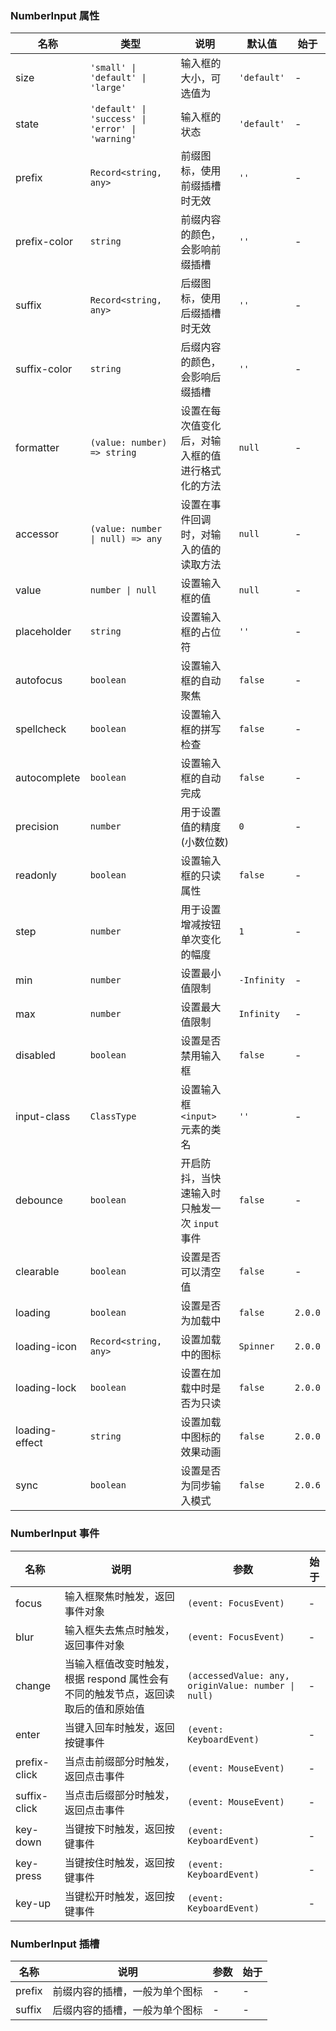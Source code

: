 ### NumberInput 属性

| 名称           | 类型                                             | 说明                                             | 默认值      | 始于    |
| -------------- | ------------------------------------------------ | ------------------------------------------------ | ----------- | ------- |
| size           | `'small' \| 'default' \| 'large'`                | 输入框的大小，可选值为                           | `'default'` | -       |
| state          | `'default' \| 'success' \| 'error' \| 'warning'` | 输入框的状态                                     | `'default'` | -       |
| prefix         | `Record<string, any>`                            | 前缀图标，使用前缀插槽时无效                     | `''`        | -       |
| prefix-color   | `string`                                         | 前缀内容的颜色，会影响前缀插槽                   | `''`        | -       |
| suffix         | `Record<string, any>`                            | 后缀图标，使用后缀插槽时无效                     | `''`        | -       |
| suffix-color   | `string`                                         | 后缀内容的颜色，会影响后缀插槽                   | `''`        | -       |
| formatter      | `(value: number) => string`                      | 设置在每次值变化后，对输入框的值进行格式化的方法 | `null`      | -       |
| accessor       | `(value: number \| null) => any`                 | 设置在事件回调时，对输入的值的读取方法           | `null`      | -       |
| value          | `number \| null`                                 | 设置输入框的值                                   | `null`      | -       |
| placeholder    | `string`                                         | 设置输入框的占位符                               | `''`        | -       |
| autofocus      | `boolean`                                        | 设置输入框的自动聚焦                             | `false`     | -       |
| spellcheck     | `boolean`                                        | 设置输入框的拼写检查                             | `false`     | -       |
| autocomplete   | `boolean`                                        | 设置输入框的自动完成                             | `false`     | -       |
| precision      | `number`                                         | 用于设置值的精度 (小数位数)                      | `0`         | -       |
| readonly       | `boolean`                                        | 设置输入框的只读属性                             | `false`     | -       |
| step           | `number`                                         | 用于设置增减按钮单次变化的幅度                   | `1`         | -       |
| min            | `number`                                         | 设置最小值限制                                   | `-Infinity` | -       |
| max            | `number`                                         | 设置最大值限制                                   | `Infinity`  | -       |
| disabled       | `boolean`                                        | 设置是否禁用输入框                               | `false`     | -       |
| input-class    | `ClassType`                                      | 设置输入框 `<input>` 元素的类名                  | `''`        | -       |
| debounce       | `boolean`                                        | 开启防抖，当快速输入时只触发一次 `input` 事件    | `false`     | -       |
| clearable      | `boolean`                                        | 设置是否可以清空值                               | `false`     | -       |
| loading        | `boolean`                                        | 设置是否为加载中                                 | `false`     | `2.0.0` |
| loading-icon   | `Record<string, any>`                            | 设置加载中的图标                                 | `Spinner`   | `2.0.0` |
| loading-lock   | `boolean`                                        | 设置在加载中时是否为只读                         | `false`     | `2.0.0` |
| loading-effect | `string`                                         | 设置加载中图标的效果动画                         | `false`     | `2.0.0` |
| sync           | `boolean`                                        | 设置是否为同步输入模式                           | `false`     | `2.0.6` |

### NumberInput 事件

| 名称         | 说明                                                                              | 参数                                                | 始于 |
| ------------ | --------------------------------------------------------------------------------- | --------------------------------------------------- | ---- |
| focus        | 输入框聚焦时触发，返回事件对象                                                    | `(event: FocusEvent)`                               | -    |
| blur         | 输入框失去焦点时触发，返回事件对象                                                | `(event: FocusEvent)`                               | -    |
| change       | 当输入框值改变时触发，根据 respond 属性会有不同的触发节点，返回读取后的值和原始值 | `(accessedValue: any, originValue: number \| null)` | -    |
| enter        | 当键入回车时触发，返回按键事件                                                    | `(event: KeyboardEvent)`                            | -    |
| prefix-click | 当点击前缀部分时触发，返回点击事件                                                | `(event: MouseEvent)`                               | -    |
| suffix-click | 当点击后缀部分时触发，返回点击事件                                                | `(event: MouseEvent)`                               | -    |
| key-down     | 当键按下时触发，返回按键事件                                                      | `(event: KeyboardEvent)`                            | -    |
| key-press    | 当键按住时触发，返回按键事件                                                      | `(event: KeyboardEvent)`                            | -    |
| key-up       | 当键松开时触发，返回按键事件                                                      | `(event: KeyboardEvent)`                            | -    |

### NumberInput 插槽

| 名称   | 说明                           | 参数 | 始于 |
| ------ | ------------------------------ | ---- | ---- |
| prefix | 前缀内容的插槽，一般为单个图标 | -    | -    |
| suffix | 后缀内容的插槽，一般为单个图标 | -    | -    |
